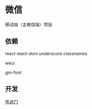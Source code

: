 # 微信
移动端（主微信端）项目

## 依赖

react
react-dom
underscore
classnames

weui

gm-font

## 开发
[传送门](./README.dev.md)